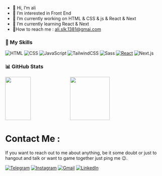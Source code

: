 - 👋 Hi, I’m ali
-  👀 I’m interested in Front End
- 🔭 I’m currently working on HTML & CSS & js & React & Next
- 🌱 I’m currently learning React & Next
- 📩How to reach me : ali.slk.1381@gmai.com

### 🚀 My Skills
![HTML](https://img.shields.io/badge/HTML-%23E34F26.svg?logo=html5&logoColor=white)
![CSS](https://img.shields.io/badge/CSS-639?logo=css&logoColor=fff)
![JavaScript](https://img.shields.io/badge/-JavaScript-000?&logo=JavaScript)
![TailwindCSS](https://img.shields.io/badge/Tailwind%20CSS-%2338B2AC.svg?logo=tailwind-css&logoColor=white)
![Sass](https://img.shields.io/badge/Sass-C69?logo=sass&logoColor=fff)
[![React](https://img.shields.io/badge/React-%2320232a.svg?logo=react&logoColor=%2361DAFB)](#)
![Next.js](https://img.shields.io/badge/Next.js-black?logo=next.js&logoColor=white)

### 📊 GitHub Stats
<a width="100%" ><img width="40%" height="137px" src="https://github-readme-stats.vercel.app/api?username=alisarla-k&hide_title=true&hide_border=true&show_icons=true&include_all_commits=true&count_private=true&line_height=21&text_color=000&icon_color=000&bg_color=0,ea6161,ffc64d,fffc4d,52fa5a&theme=graywhite" />
<img width="50%" height="137px" src="https://github-readme-stats.vercel.app/api/top-langs/?username=alisarla-k&hide=react&hide_title=true&hide_border=true&layout=compact&langs_count=6&exclude_repo=comp426,Redventures-Movie-Quotes&text_color=000&icon_color=fff&bg_color=0,52fa5a,4dfcff,c64dff&theme=graywhite" /></a>


# Contact Me :

If you want to reach out to me about anything, be it some doubt or just to hangout and talk or want to game together just ping me 😉.

<a href="https://t.me/ali12web">![Telegram](https://img.shields.io/badge/Telegram-2CA5E0?logo=telegram&logoColor=white)</a>
<a href="https://www.instagram.com/@ali.slk81">![Instagram](https://img.shields.io/badge/Instagram-%23E4405F.svg?logo=Instagram&logoColor=white)</a>
<a href="https://mail.google.com//ali.slk.1381@gmai.com">![Gmail](https://img.shields.io/badge/Gmail-D14836?logo=gmail&logoColor=white)</a>
<a href="https://www.linkedin.com/in/ali-sarlak/"> ![LinkedIn](https://custom-icon-badges.demolab.com/badge/LinkedIn-0A66C2?logo=linkedin-white&logoColor=fff)</a>


<!---
alisarla-k/alisarla-k is a ✨ special ✨ repository because its `README.md` (this file) appears on your GitHub profile.
You can click the Preview link to take a look at your changes.
--->
